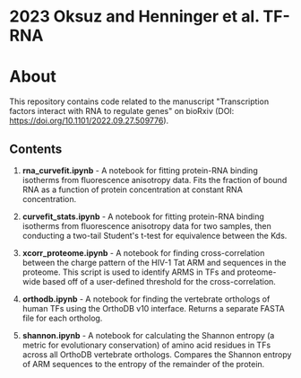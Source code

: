 # 2023 Oksuz and Henninger et al. TF-RNA

# About

This repository contains code related to the manuscript "Transcription factors interact with RNA to regulate genes" on bioRxiv (DOI: https://doi.org/10.1101/2022.09.27.509776).

## Contents
1.	**rna_curvefit.ipynb** - A notebook for fitting protein-RNA binding isotherms from fluorescence anisotropy data. Fits the fraction of bound RNA as a function of protein concentration at constant RNA concentration.  

2.	**curvefit_stats.ipynb** - A notebook for fitting protein-RNA binding isotherms from fluorescence anisotropy data for two samples, then conducting a two-tail Student's t-test for equivalence between the Kds.  

3.	**xcorr_proteome.ipynb** - A notebook for finding cross-correlation between the charge pattern of the HIV-1 Tat ARM and sequences in the proteome. This script is used to identify ARMS in TFs and proteome-wide based off of a user-defined threshold for the cross-correlation. 

4.	**orthodb.ipynb** - A notebook for finding the vertebrate orthologs of human TFs using the OrthoDB v10 interface. Returns a separate FASTA file for each ortholog.

5.	**shannon.ipynb** - A notebook for calculating the Shannon entropy (a metric for evolutionary conservation) of amino acid residues in TFs across all OrthoDB vertebrate orthologs. Compares the Shannon entropy of ARM sequences to the entropy of the remainder of the protein.
